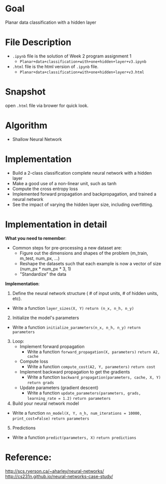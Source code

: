 # Goal
Planar data classification with a hidden layer
# File Description
- `.ipynb` file is the solution of Week 2 program assignment 1
  - `Planar+data+classification+with+one+hidden+layer+v3.ipynb`
- `.html` file is the html version of `.ipynb` file.
  - `Planar+data+classification+with+one+hidden+layer+v3.html`

# Snapshot
open `.html` file via brower for quick look.
# Algorithm
- Shallow Neural Network

# Implementation
- Build a 2-class classification complete neural network with a hidden layer
- Make a good use of a non-linear unit, such as tanh
- Compute the cross entropy loss
- Implemented forward propagation and backpropagation, and trained a neural network
- See the impact of varying the hidden layer size, including overfitting.

# Implementation in detail

**What you need to remember**:
  - Common steps for pre-processing a new dataset are:
      - Figure out the dimensions and shapes of the problem (m_train, m_test, num_px, ...)
      - Reshape the datasets such that each example is now a vector of size (num_px * num_px * 3, 1)
      - "Standardize" the data

**Implementation**:
1. Define the neural network structure ( # of input units,  # of hidden units, etc). 
  - Write a function `layer_sizes(X, Y)` `return (n_x, n_h, n_y)` 
2. Initialize the model's parameters
  - Write a function `initialize_parameters(n_x, n_h, n_y)` `return parameters`
3. Loop:
    - Implement forward propagation
      - Write a function `forward_propagation(X, parameters)` `return A2, cache`
    - Compute loss
      - Write a function `compute_cost(A2, Y, parameters)` `return cost`
    - Implement backward propagation to get the gradients
      - Write a function `backward_propagation(parameters, cache, X, Y)` `return grads`
    - Update parameters (gradient descent)
      - Write a function `update_parameters(parameters, grads, learning_rate = 1.2)` `return parameters`
4. Build your neural network model 
  - Write a function `nn_model(X, Y, n_h, num_iterations = 10000, print_cost=False)` `return parameters`
5. Predictions
  - Write a function `predict(parameters, X)` `return predictions`

# Reference:
http://scs.ryerson.ca/~aharley/neural-networks/
http://cs231n.github.io/neural-networks-case-study/

